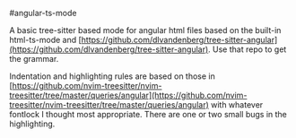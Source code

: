 #angular-ts-mode

A basic tree-sitter based mode for angular html files based on the built-in html-ts-mode and [https://github.com/dlvandenberg/tree-sitter-angular](https://github.com/dlvandenberg/tree-sitter-angular). Use that repo to get the grammar.

Indentation and highlighting rules are based on those in [https://github.com/nvim-treesitter/nvim-treesitter/tree/master/queries/angular](https://github.com/nvim-treesitter/nvim-treesitter/tree/master/queries/angular) with whatever fontlock I thought most appropriate. There are one or two small bugs in the highlighting.